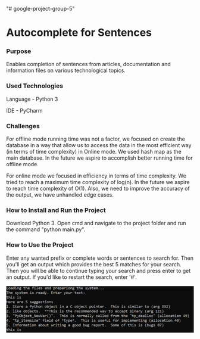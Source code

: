 "# google-project-group-5" 

<h1>Autocomplete for Sentences</h1>


<h3>Purpose</h3> 

Enables completion
of sentences from articles, documentation and information files on various technological topics.

<h3>Used Technologies</h3>

Language - Python 3

IDE - PyCharm

<h3>Challenges</h3>

For offline mode running time was not a factor,
we focused on create the database in a way that allow us to access the data in the most efficient way (in terms of time complexity) in Online mode. 
We used hash map as the main database.
In the future we aspire to accomplish better running time for offline mode.

For online mode we focused in efficiency in terms of time complexity.
We tried to reach a maximum time complexity of log(n).
In the future we aspire to reach time complexity of O(1).
Also, we need to improve the accuracy of the output, we have unhandled edge cases.


<h3>How to Install and Run the Project</h3>

Download Python 3. 
Open cmd and navigate to the project folder and run the command "python main.py".

<h3>How to Use the Project</h3>
Enter any wanted prefix or complete words or sentences to search for.
Then you'll get an output which provides the best 5 matches for your search.
Then you will be able to continue typing your search and press enter to get an output.
If you'd like to restart the search, enter '#'.

![alt text](img.png)

